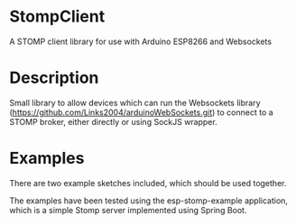 # StompClient
A STOMP client library for use with Arduino ESP8266 and Websockets

# Description
Small library to allow devices which can run the Websockets library (https://github.com/Links2004/arduinoWebSockets.git) to 
connect to a STOMP broker, either directly or using SockJS wrapper.

# Examples
There are two example sketches included, which should be used together.

The examples have been tested using the esp-stomp-example application, which is a simple Stomp server implemented using Spring Boot.


